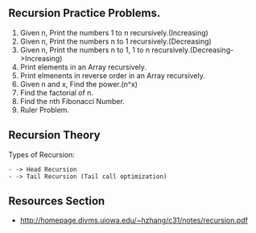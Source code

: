 ## Recursion Practice Problems.

1. Given n, Print the numbers 1 to n recursively.(Increasing)
2. Given n, Print the numbers n to 1 recursively.(Decreasing)
3. Given n, Print the numbers n to 1, 1 to n recursively.(Decreasing->Increasing)
4. Print elements in an Array recursively.
5. Print elmenents in reverse order in an Array recursively.
6. Given n and x, Find the power.(n^x)
7. Find the factorial of n.
8. Find the nth Fibonacci Number.
9. Ruler Problem.

## Recursion Theory

Types of Recursion:

    - -> Head Recursion
    - -> Tail Recursion (Tail call optimization)

## Resources Section

- http://homepage.divms.uiowa.edu/~hzhang/c31/notes/recursion.pdf
